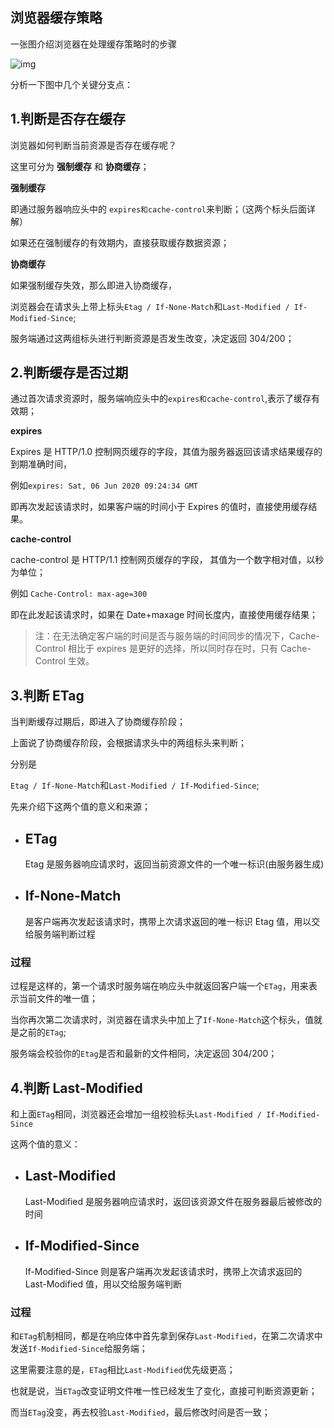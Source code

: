 ## 浏览器缓存策略

一张图介绍浏览器在处理缓存策略时的步骤

![img](//img.callbackhell.xyz/vuepress/evo/brw-cache.jpg)

分析一下图中几个关键分支点：

## 1.判断是否存在缓存

浏览器如何判断当前资源是否存在缓存呢？

这里可分为 **强制缓存** 和 **协商缓存**；

**强制缓存**

即通过服务器响应头中的 `expires和cache-control`来判断；（这两个标头后面详解）

如果还在强制缓存的有效期内，直接获取缓存数据资源；

**协商缓存**

如果强制缓存失效，那么即进入协商缓存，

浏览器会在请求头上带上标头`Etag / If-None-Match`和`Last-Modified / If-Modified-Since`;

服务端通过这两组标头进行判断资源是否发生改变，决定返回 304/200；

## 2.判断缓存是否过期

通过首次请求资源时，服务端响应头中的`expires和cache-control`,表示了缓存有效期；

**expires**

Expires 是 HTTP/1.0 控制网页缓存的字段，其值为服务器返回该请求结果缓存的到期准确时间，

例如`expires: Sat, 06 Jun 2020 09:24:34 GMT`

即再次发起该请求时，如果客户端的时间小于 Expires 的值时，直接使用缓存结果。

**cache-control**

cache-control 是 HTTP/1.1 控制网页缓存的字段， 其值为一个数字相对值，以秒为单位；

例如 `Cache-Control: max-age=300`

即在此发起该请求时，如果在 Date+maxage 时间长度内，直接使用缓存结果；

> 注：在无法确定客户端的时间是否与服务端的时间同步的情况下，Cache-Control 相比于 expires 是更好的选择，所以同时存在时，只有 Cache-Control 生效。

## 3.判断 ETag

当判断缓存过期后，即进入了协商缓存阶段；

上面说了协商缓存阶段，会根据请求头中的两组标头来判断；

分别是

`Etag / If-None-Match`和`Last-Modified / If-Modified-Since`;

先来介绍下这两个值的意义和来源；

- ## ETag

  Etag 是服务器响应请求时，返回当前资源文件的一个唯一标识(由服务器生成)

- ## If-None-Match

  是客户端再次发起该请求时，携带上次请求返回的唯一标识 Etag 值，用以交给服务端判断过程

### 过程

过程是这样的，第一个请求时服务端在响应头中就返回客户端一个`ETag`，用来表示当前文件的唯一值；

当你再次第二次请求时，浏览器在请求头中加上了`If-None-Match`这个标头，值就是之前的`ETag`;

服务端会校验你的`Etag`是否和最新的文件相同，决定返回 304/200；

## 4.判断 Last-Modified

和上面`ETag`相同，浏览器还会增加一组校验标头`Last-Modified / If-Modified-Since`

这两个值的意义：

- ## Last-Modified

  Last-Modified 是服务器响应请求时，返回该资源文件在服务器最后被修改的时间

- ## If-Modified-Since

  If-Modified-Since 则是客户端再次发起该请求时，携带上次请求返回的 Last-Modified 值，用以交给服务端判断

### 过程

和`ETag`机制相同，都是在响应体中首先拿到保存`Last-Modified`，在第二次请求中发送`If-Modified-Since`给服务端；

这里需要注意的是，`ETag`相比`Last-Modified`优先级更高；

也就是说，当`ETag`改变证明文件唯一性已经发生了变化，直接可判断资源更新；

而当`ETag`没变，再去校验`Last-Modified`，最后修改时间是否一致；
